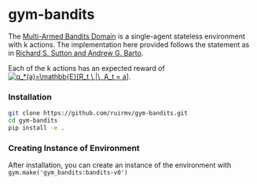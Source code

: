# gym-bandits
The [Multi-Armed Bandits Domain](https://github.com/ruirmv/gym-bandits) is a single-agent stateless environment with k actions.
The implementation here provided follows the statement as in [Richard S. Sutton and Andrew G. Barto](https://mitpress.mit.edu/books/reinforcement-learning-second-edition).

Each of the k actions has an expected reward of <a href="https://www.codecogs.com/eqnedit.php?latex=q_*(a)=\mathbb{E}[R_t&space;\,|\,&space;A_t&space;=&space;a]" target="_blank"><img src="https://latex.codecogs.com/gif.latex?q_*(a)=\mathbb{E}[R_t&space;\,|\,&space;A_t&space;=&space;a]" title="q_*(a)=\mathbb{E}[R_t \,|\, A_t = a]" /></a>.

### Installation
```bash
git clone https://github.com/ruirmv/gym-bandits.git
cd gym-bandits
pip install -e .
```

### Creating Instance of Environment

After installation, you can create an instance of the environment with ```gym.make('gym_bandits:bandits-v0')```
